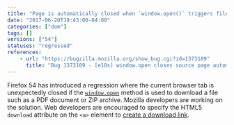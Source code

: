 ```yaml
---
title: "Page is automatically closed when `window.open()` triggers file download"
date: "2017-06-20T19:43:00-04:00"
categories: ["dom"]
tags: []
versions: ["54"]
statuses: "regressed"
references:
    - url: "https://bugzilla.mozilla.org/show_bug.cgi?id=1373109"
      title: "Bug 1373109 - [e10s] window.open closes source page automatically after"
---
```

Firefox 54 has introduced a regression where the current browser tab is unexpectedly closed if the [`window.open`](https://developer.mozilla.org/docs/Web/API/Window/open) method is used to download a file such as a PDF document or ZIP archive. Mozilla developers are working on the solution. Web developers are encouraged to specify the HTML5 `download` attribute on the `<a>` element to [create a download link](https://developer.mozilla.org/docs/Learn/HTML/Introduction_to_HTML/Creating_hyperlinks#Use_the_download_attribute_when_linking_to_a_download).
